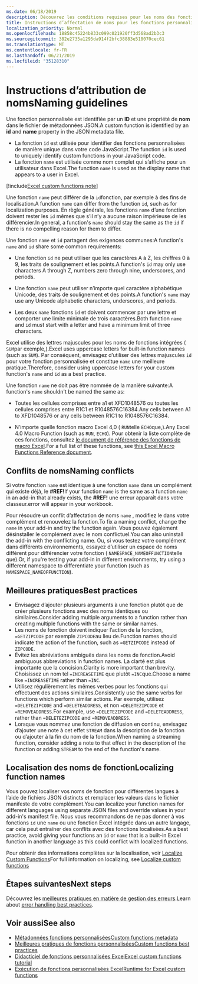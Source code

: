 ```yaml
---
ms.date: 06/18/2019
description: Découvrez les conditions requises pour les noms des fonctions personnalisées Excel et éviter les pièges de dénomination courants.
title: Instructions d’affectation de noms pour les fonctions personnalisées dans Excel
localization_priority: Normal
ms.openlocfilehash: 18858c45224b833c099c021920ff3d568ad2b3c3
ms.sourcegitcommit: 382e2735a1295da914f2bfc38883e518070cec61
ms.translationtype: MT
ms.contentlocale: fr-FR
ms.lasthandoff: 06/21/2019
ms.locfileid: "35128310"
---
```

# <a name="naming-guidelines"></a><span data-ttu-id="5af3d-103">Instructions d’attribution de noms</span><span class="sxs-lookup"><span data-stu-id="5af3d-103">Naming guidelines</span></span>

<span data-ttu-id="5af3d-104">Une fonction personnalisée est identifiée par un **ID** et une propriété de **nom** dans le fichier de métadonnées JSON.</span><span class="sxs-lookup"><span data-stu-id="5af3d-104">A custom function is identified by an **id** and **name** property in the JSON metadata file.</span></span>

- <span data-ttu-id="5af3d-105">La fonction `id` est utilisée pour identifier des fonctions personnalisées de manière unique dans votre code JavaScript.</span><span class="sxs-lookup"><span data-stu-id="5af3d-105">The function `id` is used to uniquely identify custom functions in your JavaScript code.</span></span>
- <span data-ttu-id="5af3d-106">La fonction `name` est utilisée comme nom complet qui s’affiche pour un utilisateur dans Excel.</span><span class="sxs-lookup"><span data-stu-id="5af3d-106">The function `name` is used as the display name that appears to a user in Excel.</span></span>

[!include[Excel custom functions note](../includes/excel-custom-functions-note.md)]

<span data-ttu-id="5af3d-107">Une fonction `name` peut différer de la `id`fonction, par exemple à des fins de localisation.</span><span class="sxs-lookup"><span data-stu-id="5af3d-107">A function `name` can differ from the function `id`, such as for localization purposes.</span></span> <span data-ttu-id="5af3d-108">En règle générale, les fonctions `name` d’une fonction doivent rester les `id` mêmes que s’il n’y a aucune raison impérieuse de les différencier.</span><span class="sxs-lookup"><span data-stu-id="5af3d-108">In general, a function's `name` should stay the same as the `id` if there is no compelling reason for them to differ.</span></span>

<span data-ttu-id="5af3d-109">Une fonction `name` et `id` partagent des exigences communes:</span><span class="sxs-lookup"><span data-stu-id="5af3d-109">A function's `name` and `id` share some common requirements:</span></span>

- <span data-ttu-id="5af3d-110">Une fonction `id` ne peut utiliser que les caractères A à Z, les chiffres 0 à 9, les traits de soulignement et les points.</span><span class="sxs-lookup"><span data-stu-id="5af3d-110">A function's `id` may only use characters A through Z, numbers zero through nine, underscores, and periods.</span></span>

- <span data-ttu-id="5af3d-111">Une fonction `name` peut utiliser n’importe quel caractère alphabétique Unicode, des traits de soulignement et des points.</span><span class="sxs-lookup"><span data-stu-id="5af3d-111">A function's `name` may use any Unicode alphabetic characters, underscores, and periods.</span></span>

- <span data-ttu-id="5af3d-112">Les deux `name` fonctions `id` et doivent commencer par une lettre et comporter une limite minimale de trois caractères.</span><span class="sxs-lookup"><span data-stu-id="5af3d-112">Both function `name` and `id` must start with a letter and have a minimum limit of three characters.</span></span>

<span data-ttu-id="5af3d-113">Excel utilise des lettres majuscules pour les noms de fonctions intégrées ( `SUM`par exemple,).</span><span class="sxs-lookup"><span data-stu-id="5af3d-113">Excel uses uppercase letters for built-in function names (such as `SUM`).</span></span> <span data-ttu-id="5af3d-114">Par conséquent, envisagez d’utiliser des lettres majuscules `id` pour votre fonction personnalisée et constitue `name` une meilleure pratique.</span><span class="sxs-lookup"><span data-stu-id="5af3d-114">Therefore, consider using uppercase letters for your custom function's `name` and `id` as a best practice.</span></span>

<span data-ttu-id="5af3d-115">Une fonction `name` ne doit pas être nommée de la manière suivante:</span><span class="sxs-lookup"><span data-stu-id="5af3d-115">A function's `name` shouldn't be named the same as:</span></span>

- <span data-ttu-id="5af3d-116">Toutes les cellules comprises entre a1 et XFD1048576 ou toutes les cellules comprises entre R1C1 et R1048576C16384.</span><span class="sxs-lookup"><span data-stu-id="5af3d-116">Any cells between A1 to XFD1048576 or any cells between R1C1 to R1048576C16384.</span></span>

- <span data-ttu-id="5af3d-117">N’importe quelle fonction macro Excel 4,0 ( `RUN`telle `ECHO`que,).</span><span class="sxs-lookup"><span data-stu-id="5af3d-117">Any Excel 4.0 Macro Function (such as `RUN`, `ECHO`).</span></span>  <span data-ttu-id="5af3d-118">Pour obtenir la liste complète de ces fonctions, consultez [le document de référence des fonctions de macro Excel](https://d13ot9o61jdzpp.cloudfront.net/files/Excel%204.0%20Macro%20Functions%20Reference.pdf).</span><span class="sxs-lookup"><span data-stu-id="5af3d-118">For a full list of these functions, see [this Excel Macro Functions Reference document](https://d13ot9o61jdzpp.cloudfront.net/files/Excel%204.0%20Macro%20Functions%20Reference.pdf).</span></span>

## <a name="naming-conflicts"></a><span data-ttu-id="5af3d-119">Conflits de noms</span><span class="sxs-lookup"><span data-stu-id="5af3d-119">Naming conflicts</span></span>

<span data-ttu-id="5af3d-120">Si votre fonction `name` est identique à une fonction `name` dans un complément qui existe déjà, le **#REF!**</span><span class="sxs-lookup"><span data-stu-id="5af3d-120">If your function `name` is the same as a function `name` in an add-in that already exists, the **#REF!**</span></span> <span data-ttu-id="5af3d-121">une erreur apparaît dans votre classeur.</span><span class="sxs-lookup"><span data-stu-id="5af3d-121">error will appear in your workbook.</span></span>

<span data-ttu-id="5af3d-122">Pour résoudre un conflit d’affectation de noms `name` , modifiez le dans votre complément et renouvelez la fonction.</span><span class="sxs-lookup"><span data-stu-id="5af3d-122">To fix a naming conflict, change the `name` in your add-in and try the function again.</span></span> <span data-ttu-id="5af3d-123">Vous pouvez également désinstaller le complément avec le nom conflictuel.</span><span class="sxs-lookup"><span data-stu-id="5af3d-123">You can also uninstall the add-in with the conflicting name.</span></span> <span data-ttu-id="5af3d-124">Ou, si vous testez votre complément dans différents environnements, essayez d’utiliser un espace de noms différent pour différencier votre fonction ( `NAMESPACE_NAMEOFFUNCTION`telle que).</span><span class="sxs-lookup"><span data-stu-id="5af3d-124">Or, if you're testing your add-in in different environments, try using a different namespace to differentiate your function (such as `NAMESPACE_NAMEOFFUNCTION`).</span></span>

## <a name="best-practices"></a><span data-ttu-id="5af3d-125">Meilleures pratiques</span><span class="sxs-lookup"><span data-stu-id="5af3d-125">Best practices</span></span>

- <span data-ttu-id="5af3d-126">Envisagez d’ajouter plusieurs arguments à une fonction plutôt que de créer plusieurs fonctions avec des noms identiques ou similaires.</span><span class="sxs-lookup"><span data-stu-id="5af3d-126">Consider adding multiple arguments to a function rather than creating multiple functions with the same or similar names.</span></span>
- <span data-ttu-id="5af3d-127">Les noms de fonction doivent indiquer l’action de la fonction, `=GETZIPCODE` par exemple `ZIPCODE`au lieu de.</span><span class="sxs-lookup"><span data-stu-id="5af3d-127">Function names should indicate the action of the function, such as `=GETZIPCODE` instead of `ZIPCODE`.</span></span>
- <span data-ttu-id="5af3d-128">Évitez les abréviations ambiguës dans les noms de fonction.</span><span class="sxs-lookup"><span data-stu-id="5af3d-128">Avoid ambiguous abbreviations in function names.</span></span> <span data-ttu-id="5af3d-129">La clarté est plus importante que la concision.</span><span class="sxs-lookup"><span data-stu-id="5af3d-129">Clarity is more important than brevity.</span></span> <span data-ttu-id="5af3d-130">Choisissez un nom tel `=INCREASETIME` que plutôt `=INC`que.</span><span class="sxs-lookup"><span data-stu-id="5af3d-130">Choose a name like `=INCREASETIME` rather than `=INC`.</span></span>
- <span data-ttu-id="5af3d-131">Utilisez régulièrement les mêmes verbes pour les fonctions qui effectuent des actions similaires.</span><span class="sxs-lookup"><span data-stu-id="5af3d-131">Consistently use the same verbs for functions which perform similar actions.</span></span> <span data-ttu-id="5af3d-132">Par exemple, utilisez `=DELETEZIPCODE` and `=DELETEADDRESS`, et non `=DELETEZIPCODE` et `=REMOVEADDRESS`.</span><span class="sxs-lookup"><span data-stu-id="5af3d-132">For example, use `=DELETEZIPCODE` and `=DELETEADDRESS`, rather than `=DELETEZIPCODE` and `=REMOVEADDRESS`.</span></span>
- <span data-ttu-id="5af3d-133">Lorsque vous nommez une fonction de diffusion en continu, envisagez d’ajouter une note à cet effet `STREAM` dans la description de la fonction ou d’ajouter à la fin du nom de la fonction.</span><span class="sxs-lookup"><span data-stu-id="5af3d-133">When naming a streaming function, consider adding a note to that effect in the description of the function or adding `STREAM` to the end of the function's name.</span></span>

## <a name="localizing-function-names"></a><span data-ttu-id="5af3d-134">Localisation des noms de fonction</span><span class="sxs-lookup"><span data-stu-id="5af3d-134">Localizing function names</span></span>

<span data-ttu-id="5af3d-135">Vous pouvez localiser vos noms de fonction pour différentes langues à l’aide de fichiers JSON distincts et remplacer les valeurs dans le fichier manifeste de votre complément.</span><span class="sxs-lookup"><span data-stu-id="5af3d-135">You can localize your function names for different languages using separate JSON files and override values in your add-in's manifest file.</span></span> <span data-ttu-id="5af3d-136">Nous vous recommandons de ne pas donner à vos fonctions `id` une `name` ou une fonction Excel intégrée dans un autre langage, car cela peut entraîner des conflits avec des fonctions localisées.</span><span class="sxs-lookup"><span data-stu-id="5af3d-136">As a best practice, avoid giving your functions an `id` or `name` that is a built-in Excel function in another language as this could conflict with localized functions.</span></span>

<span data-ttu-id="5af3d-137">Pour obtenir des informations complètes sur la localisation, voir [Localize Custom Functions](custom-functions-localize.md)</span><span class="sxs-lookup"><span data-stu-id="5af3d-137">For full information on localizing, see [Localize custom functions](custom-functions-localize.md)</span></span>

## <a name="next-steps"></a><span data-ttu-id="5af3d-138">Étapes suivantes</span><span class="sxs-lookup"><span data-stu-id="5af3d-138">Next steps</span></span>
<span data-ttu-id="5af3d-139">Découvrez les [meilleures pratiques en matière de gestion des erreurs](custom-functions-errors.md).</span><span class="sxs-lookup"><span data-stu-id="5af3d-139">Learn about [error handling best practices](custom-functions-errors.md).</span></span>

## <a name="see-also"></a><span data-ttu-id="5af3d-140">Voir aussi</span><span class="sxs-lookup"><span data-stu-id="5af3d-140">See also</span></span>

* [<span data-ttu-id="5af3d-141">Métadonnées fonctions personnalisées</span><span class="sxs-lookup"><span data-stu-id="5af3d-141">Custom functions metadata</span></span>](custom-functions-json.md)
* [<span data-ttu-id="5af3d-142">Meilleures pratiques de fonctions personnalisées</span><span class="sxs-lookup"><span data-stu-id="5af3d-142">Custom functions best practices</span></span>](custom-functions-best-practices.md)
* [<span data-ttu-id="5af3d-143">Didacticiel de fonctions personnalisées Excel</span><span class="sxs-lookup"><span data-stu-id="5af3d-143">Excel custom functions tutorial</span></span>](../tutorials/excel-tutorial-create-custom-functions.md)
* [<span data-ttu-id="5af3d-144">Exécution de fonctions personnalisées Excel</span><span class="sxs-lookup"><span data-stu-id="5af3d-144">Runtime for Excel custom functions</span></span>](custom-functions-runtime.md)
